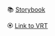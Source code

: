 📚 [Storybook](https://6537b02582d1243aa5dd0c4e-tlkujurigv.chromatic.com/)

🏵️ [Link to VRT](https://www.chromatic.com/build?appId=6537b02582d1243aa5dd0c4e)
